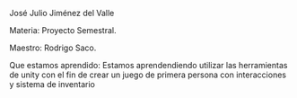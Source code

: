José Julio Jiménez del Valle

Materia: Proyecto Semestral.

Maestro: Rodrigo Saco.

Que estamos aprendido: Estamos aprendendiendo utilizar las herramientas de unity con el fin de crear un juego de primera persona con interacciones y sistema de inventario